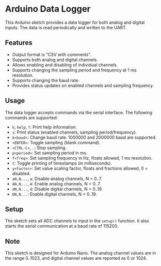 # Arduino Data Logger

This Arduino sketch provides a data logger for both analog and digital inputs. The data is read periodically and written to the UART.

## Features

- Output format is "CSV with comments".
- Supports both analog and digital channels.
- Allows enabling and disabling of individual channels.
- Supports changing the sampling period and frequency at 1 ms resolution.
- Supports changing the baud rate.
- Provides status updates on enabled channels and sampling frequency.

## Usage

The data logger accepts commands via the serial interface. The following commands are supported:

- `h`, `help`, `?`: Print help information.
- `s`: Print status (enabled channels, sampling period/frequency).
- `b<baud>`: Change baud rate. 1000000 and 2000000 baud are supported.
- `<ENTER>`: Toggle sampling (blank command).
- `<CTRL-C>`, `.`: Stop sampling.
- `p<period>`: Set sampling period in ms.
- `f<freq>`: Set sampling frequency in Hz, floats allowed, 1 ms resolution.
- `t`: Toggle printing of timestamps (in milliseconds).
- `y<factor>`: Set value scaling factor, floats and fractions allowed, 0 = disabled.
- `aN,N...`, `a`: Disable analog channels, N = 0..7.
- `AN,N...`, `A`: Enable analog channels, N = 0..7.
- `dN,N...`, `d`: Disable digital channels, N = 0..19.
- `DN,N...`: Enable digital channels, N = 0..19.

## Setup

The sketch sets all ADC channels to input in the `setup()` function. It also starts the serial communication at a baud rate of 115200.

## Note

This sketch is designed for Arduino Nano. The analog channel values are in the range 0..1023, and digital channel values are reported as 0 or 1024.
